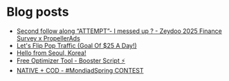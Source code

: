 # Blog posts
<!-- BLOG-POST-LIST:START -->
- [Second follow along “ATTEMPT”- I messed up ? - Zeydoo 2025 Finance Survey x PropellerAds](https://afflift.com/f/threads/second-follow-along-%E2%80%9Cattempt%E2%80%9D-i-messed-up-zeydoo-2025-finance-survey-x-propellerads.10607/)
- [Let&#39;s Flip Pop Traffic &lpar;Goal Of $25 A Day!&rpar;](https://afflift.com/f/threads/lets-flip-pop-traffic-goal-of-25-a-day.10597/)
- [Hello from Seoul, Korea!](https://afflift.com/f/threads/hello-from-seoul-korea.10605/)
- [Free Optimizer Tool - Booster Script ⚡](https://afflift.com/f/threads/free-optimizer-tool-booster-script-%E2%9A%A1.10601/)
- [NATIVE + COD - #MondiadSpring CONTEST](https://afflift.com/f/threads/native-cod-mondiadspring-contest.10562/)
<!-- BLOG-POST-LIST:END -->
